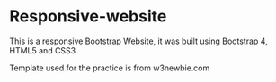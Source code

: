 # Responsive-website
This is a responsive Bootstrap Website, it was built using Bootstrap 4, HTML5 and CSS3

Template used for the practice is from w3newbie.com
